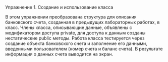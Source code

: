 Упражнение 1. Создание и использование класса

В этом упражнении преобразована структура для описания банковского счета, созданная в предыдущих лабораторных работах, в класс. 
Члены класса, описывающие данные, объявлены с модификатором доступа private, для доступа к данным созданы нестатические public методы. 
Работа класса тестируется через создание объекта банковского счета и заполнение его данными, 
введенными пользователем (номер счета и баланс счета). 
В результате информация о данных счета выводится на экран. 
